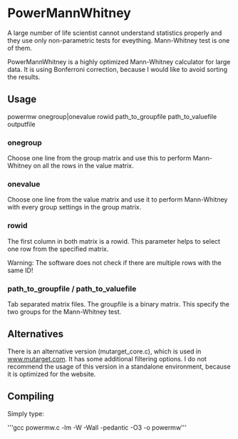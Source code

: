 # PowerMannWhitney

A large number of life scientist cannot understand statistics properly and they use
only non-parametric tests for eveything. Mann-Whitney test is one of them.

PowerMannWhitney is a highly optimized Mann-Whitney calculator for large data. It is using Bonferroni correction,
because I would like to avoid sorting the results.

## Usage
powermw onegroup|onevalue rowid path_to_groupfile path_to_valuefile outputfile

### onegroup

Choose one line from the group matrix and use this to perform Mann-Whitney on all the
rows in the value matrix.

### onevalue

Choose one line from the value matrix and use it to perform Mann-Whitney with every group
settings in the group matrix.

### rowid

The first column in both matrix is a rowid. This parameter helps to select one row from the
specified matrix.

Warning: The software does not check if there are
multiple rows with the same ID!

### path_to_groupfile / path_to_valuefile

Tab separated matrix files. The groupfile is a binary matrix. This specify the two groups
for the Mann-Whitney test.

## Alternatives

There is an alternative version (mutarget_core.c), which is used in www.mutarget.com. It has some additional
filtering options. I do not recommend the usage of this version in a standalone environment, because it is
optimized for the website.

## Compiling

Simply type:

'''gcc powermw.c -lm -W -Wall -pedantic -O3 -o powermw'''
